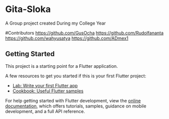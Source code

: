 # Gita-Sloka

A Group project created During my College Year

#Contributors
https://github.com/GusOcha
https://github.com/Rudolfananta
https://github.com/wahyusatya
https://github.com/ADmex1

## Getting Started

This project is a starting point for a Flutter application.

A few resources to get you started if this is your first Flutter project:

- [Lab: Write your first Flutter app](https://docs.flutter.dev/get-started/codelab)
- [Cookbook: Useful Flutter samples](https://docs.flutter.dev/cookbook)

For help getting started with Flutter development, view the
[online documentation](https://docs.flutter.dev/), which offers tutorials,
samples, guidance on mobile development, and a full API reference.
